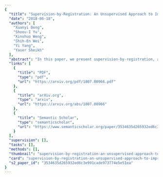 ```yaml
---
{
  "title": "Supervision-by-Registration: An Unsupervised Approach to Improve the Precision of Facial Landmark Detectors",
  "date": "2018-06-18",
  "authors": [
    "Xuanyi Dong",
    "Shoou-I Yu",
    "Xinshuo Weng",
    "Shih-En Wei",
    "Yi Yang",
    "Yaser Sheikh"
  ],
  "abstract": "In this paper, we present supervision-by-registration, an unsupervised approach to improve the precision of facial landmark detectors on both images and video. Our key observation is that the detections of the same landmark in adjacent frames should be coherent with registration, i.e., optical flow. Interestingly, coherency of optical flow is a source of supervision that does not require manual labeling, and can be leveraged during detector training. For example, we can enforce in the training loss function that a detected landmark at framet-1 followed by optical flow tracking from framet-1 to framet should coincide with the location of the detection at framet. Essentially, supervision-by-registration augments the training loss function with a registration loss, thus training the detector to have output that is not only close to the annotations in labeled images, but also consistent with registration on large amounts of unlabeled videos. End-to-end training with the registration loss is made possible by a differentiable Lucas-Kanade operation, which computes optical flow registration in the forward pass, and back-propagates gradients that encourage temporal coherency in the detector. The output of our method is a more precise image-based facial landmark detector, which can be applied to single images or video. With supervision-by-registration, we demonstrate (1) improvements in facial landmark detection on both images (300W, ALFW) and video (300VW, Youtube-Celebrities), and (2) significant reduction of jittering in video detections.",
  "links": [
    {
      "title": "PDF",
      "type": "pdf",
      "url": "https://arxiv.org/pdf/1807.00966.pdf"
    },
    {
      "title": "arXiv.org",
      "type": "arxiv",
      "url": "https://arxiv.org/abs/1807.00966"
    },
    {
      "title": "Semantic Scholar",
      "type": "semanticscholar",
      "url": "https://www.semanticscholar.org/paper/3534635d265932ed6c3e991cade973774e5e51ea"
    }
  ],
  "supervision": [],
  "tasks": [],
  "methods": [],
  "thumbnail": "supervision-by-registration-an-unsupervised-approach-to-improve-the-precision-of-facial-landmark-detectors-thumb.jpg",
  "card": "supervision-by-registration-an-unsupervised-approach-to-improve-the-precision-of-facial-landmark-detectors-card.jpg",
  "s2_paper_id": "3534635d265932ed6c3e991cade973774e5e51ea"
}
---
```


